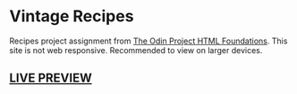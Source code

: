 # Vintage Recipes
Recipes project assignment from <a href="https://www.theodinproject.com/paths/foundations/courses/foundations/lessons/recipes">The Odin Project HTML Foundations</a>.
This site is not web responsive. Recommended to view on larger devices.
## <a href="https://ignasku.github.io/odin-recipes/">LIVE PREVIEW</a>